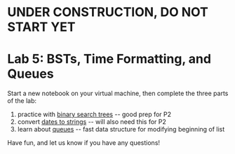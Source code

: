 # UNDER CONSTRUCTION, DO NOT START YET

# Lab 5: BSTs, Time Formatting, and Queues

Start a new notebook on your virtual machine, then complete the three parts of the lab:

1. practice with [binary search trees](part1.md) -- good prep for P2
2. convert [dates to strings](part2.md) -- will also need this for P2
3. learn about [queues](part3.md) -- fast data structure for modifying beginning of list

Have fun, and let us know if you have any questions!